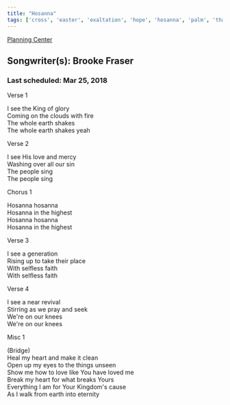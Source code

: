 ```yaml
---
title: "Hosanna"
tags: ['cross', 'easter', 'exaltation', 'hope', 'hosanna', 'palm', 'thanksgiving']
---
```


[Planning Center](https://services.planningcenteronline.com/songs/13680555)

## Songwriter(s): Brooke Fraser
### Last scheduled: Mar 25, 2018          

Verse 1  
  
I see the King of glory  
Coming on the clouds with fire  
The whole earth shakes  
The whole earth shakes yeah  
  
Verse 2  
  
I see His love and mercy  
Washing over all our sin  
The people sing  
The people sing  
  
Chorus 1  
  
Hosanna hosanna  
Hosanna in the highest  
Hosanna hosanna  
Hosanna in the highest  
  
Verse 3  
  
I see a generation  
Rising up to take their place  
With selfless faith  
With selfless faith  
  
Verse 4  
  
I see a near revival  
Stirring as we pray and seek  
We're on our knees  
We're on our knees  
  
Misc 1  
  
(Bridge)  
Heal my heart and make it clean  
Open up my eyes to the things unseen  
Show me how to love like You have loved me  
Break my heart for what breaks Yours  
Everything I am for Your Kingdom's cause  
As I walk from earth into eternity
